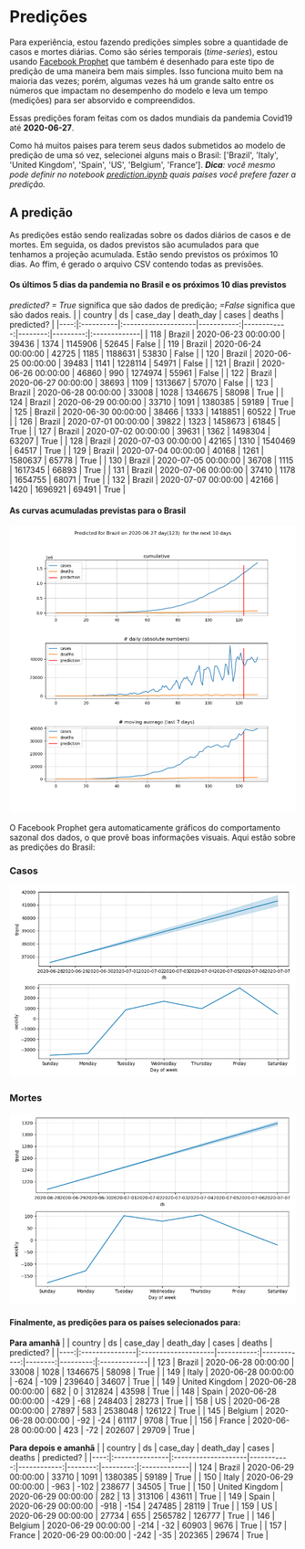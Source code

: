 # **Predições**
Para experiência, estou fazendo predições simples sobre a quantidade de casos e mortes diárias. Como são séries temporais (*time-series*), estou usando [Facebook Prophet](https://facebook.github.io/prophet/docs/quick_start.html) que também é desenhado para este tipo de predição de uma maneira bem mais simples. Isso funciona muito bem na maioria das vezes; porém, algumas vezes há um grande salto entre os números que impactam no desempenho do modelo e leva um tempo (medições) para ser absorvido e compreendidos.

Essas predições foram feitas com os dados mundiais da pandemia Covid19 até **2020-06-27**.

Como há muitos paises para terem seus dados submetidos ao modelo de predição de uma só vez, selecionei alguns mais o Brasil:
['Brazil', 'Italy', 'United Kingdom', 'Spain', 'US', 'Belgium', 'France'].
***Dica**: você mesmo pode definir no notebook *[prediction.ipynb](../prediction.ipynb)* quais países você prefere fazer a predição.*


## A predição
As predições estão sendo realizadas sobre os dados diários de casos e de mortes. Em seguida, os dados previstos são acumulados para que tenhamos a projeção acumulada. Estão sendo previstos os próximos 10 dias.
Ao ffim, é gerado o arquivo CSV contendo todas as previsões.

#### Os últimos 5 dias da pandemia no Brasil e os próximos 10 dias previstos
*predicted? = True* significa que são dados de predição; *=False* significa que são dados reais.
|     | country   | ds                  |   case_day |   death_day |   cases |   deaths | predicted?   |
|----:|:----------|:--------------------|-----------:|------------:|--------:|---------:|:-------------|
| 118 | Brazil    | 2020-06-23 00:00:00 |      39436 |        1374 | 1145906 |    52645 | False        |
| 119 | Brazil    | 2020-06-24 00:00:00 |      42725 |        1185 | 1188631 |    53830 | False        |
| 120 | Brazil    | 2020-06-25 00:00:00 |      39483 |        1141 | 1228114 |    54971 | False        |
| 121 | Brazil    | 2020-06-26 00:00:00 |      46860 |         990 | 1274974 |    55961 | False        |
| 122 | Brazil    | 2020-06-27 00:00:00 |      38693 |        1109 | 1313667 |    57070 | False        |
| 123 | Brazil    | 2020-06-28 00:00:00 |      33008 |        1028 | 1346675 |    58098 | True         |
| 124 | Brazil    | 2020-06-29 00:00:00 |      33710 |        1091 | 1380385 |    59189 | True         |
| 125 | Brazil    | 2020-06-30 00:00:00 |      38466 |        1333 | 1418851 |    60522 | True         |
| 126 | Brazil    | 2020-07-01 00:00:00 |      39822 |        1323 | 1458673 |    61845 | True         |
| 127 | Brazil    | 2020-07-02 00:00:00 |      39631 |        1362 | 1498304 |    63207 | True         |
| 128 | Brazil    | 2020-07-03 00:00:00 |      42165 |        1310 | 1540469 |    64517 | True         |
| 129 | Brazil    | 2020-07-04 00:00:00 |      40168 |        1261 | 1580637 |    65778 | True         |
| 130 | Brazil    | 2020-07-05 00:00:00 |      36708 |        1115 | 1617345 |    66893 | True         |
| 131 | Brazil    | 2020-07-06 00:00:00 |      37410 |        1178 | 1654755 |    68071 | True         |
| 132 | Brazil    | 2020-07-07 00:00:00 |      42166 |        1420 | 1696921 |    69491 | True         |

 #### As curvas acumuladas previstas para o Brasil
![](brazil_predictions.png)

 O Facebook Prophet gera automaticamente gráficos do comportamento sazonal dos dados, o que provê boas informações visuais. Aqui estão sobre as predições do Brasil:
### Casos
![](brazil_prophet_cases.png)

 ### Mortes
![](brazil_prophet_deaths.png)
#### Finalmente, as predições para os países selecionados para:
**Para amanhã**
|     | country        | ds                  |   case_day |   death_day |   cases |   deaths | predicted?   |
|----:|:---------------|:--------------------|-----------:|------------:|--------:|---------:|:-------------|
| 123 | Brazil         | 2020-06-28 00:00:00 |      33008 |        1028 | 1346675 |    58098 | True         |
| 149 | Italy          | 2020-06-28 00:00:00 |       -624 |        -109 |  239640 |    34607 | True         |
| 149 | United Kingdom | 2020-06-28 00:00:00 |        682 |           0 |  312824 |    43598 | True         |
| 148 | Spain          | 2020-06-28 00:00:00 |       -429 |         -68 |  248403 |    28273 | True         |
| 158 | US             | 2020-06-28 00:00:00 |      27897 |         583 | 2538048 |   126122 | True         |
| 145 | Belgium        | 2020-06-28 00:00:00 |        -92 |         -24 |   61117 |     9708 | True         |
| 156 | France         | 2020-06-28 00:00:00 |        423 |         -72 |  202607 |    29709 | True         |

 **Para depois e amanhã** 
|     | country        | ds                  |   case_day |   death_day |   cases |   deaths | predicted?   |
|----:|:---------------|:--------------------|-----------:|------------:|--------:|---------:|:-------------|
| 124 | Brazil         | 2020-06-29 00:00:00 |      33710 |        1091 | 1380385 |    59189 | True         |
| 150 | Italy          | 2020-06-29 00:00:00 |       -963 |        -102 |  238677 |    34505 | True         |
| 150 | United Kingdom | 2020-06-29 00:00:00 |        282 |          13 |  313106 |    43611 | True         |
| 149 | Spain          | 2020-06-29 00:00:00 |       -918 |        -154 |  247485 |    28119 | True         |
| 159 | US             | 2020-06-29 00:00:00 |      27734 |         655 | 2565782 |   126777 | True         |
| 146 | Belgium        | 2020-06-29 00:00:00 |       -214 |         -32 |   60903 |     9676 | True         |
| 157 | France         | 2020-06-29 00:00:00 |       -242 |         -35 |  202365 |    29674 | True         |